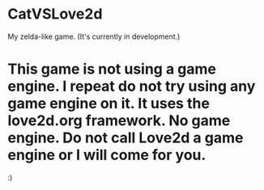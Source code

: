 # CatVSLove2d
My zelda-like game. (It's currently in development.)

# This game is not using a game engine. I repeat do not try using any game engine on it. It uses the love2d.org framework. No game engine. Do not call Love2d a game engine or I will come for you.
:)
